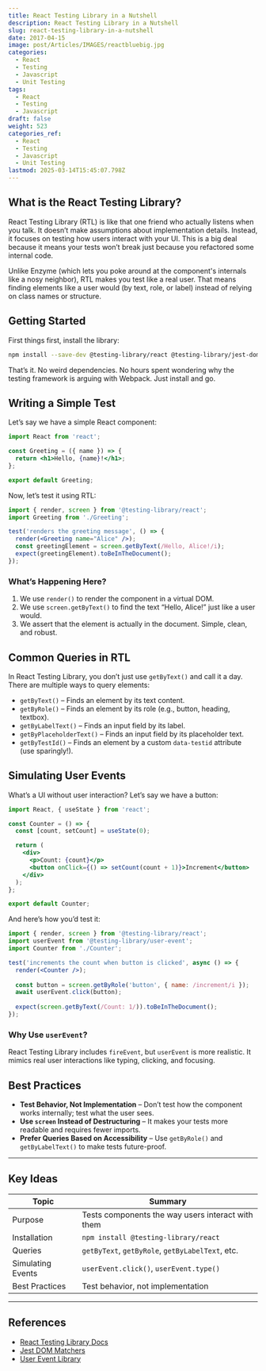 ```yaml
---
title: React Testing Library in a Nutshell
description: React Testing Library in a Nutshell
slug: react-testing-library-in-a-nutshell
date: 2017-04-15
image: post/Articles/IMAGES/reactbluebig.jpg
categories:
  - React
  - Testing
  - Javascript
  - Unit Testing
tags:
  - React
  - Testing
  - Javascript
draft: false
weight: 523
categories_ref:
  - React
  - Testing
  - Javascript
  - Unit Testing
lastmod: 2025-03-14T15:45:07.798Z
---
```

<!-- 
# React Testing Library in a Nutshell

Alright, buckle up, because we’re diving into the wonderful world of React Testing Library (RTL). If you’ve ever written tests and thought, *“Wow, this is painful, I’d rather debug a production issue at 3 AM,”* then you, my friend, are in for a treat. -->

## What is the React Testing Library?

React Testing Library (RTL) is like that one friend who actually listens when you talk. It doesn’t make assumptions about implementation details. Instead, it focuses on testing how users interact with your UI. This is a big deal because it means your tests won’t break just because you refactored some internal code.

Unlike Enzyme (which lets you poke around at the component's internals like a nosy neighbor), RTL makes you test like a real user. That means finding elements like a user would (by text, role, or label) instead of relying on class names or structure.

## Getting Started

First things first, install the library:

```sh
npm install --save-dev @testing-library/react @testing-library/jest-dom
```

That’s it. No weird dependencies. No hours spent wondering why the testing framework is arguing with Webpack. Just install and go.

## Writing a Simple Test

Let’s say we have a simple React component:

```jsx
import React from 'react';

const Greeting = ({ name }) => {
  return <h1>Hello, {name}!</h1>;
};

export default Greeting;
```

Now, let’s test it using RTL:

```jsx
import { render, screen } from '@testing-library/react';
import Greeting from './Greeting';

test('renders the greeting message', () => {
  render(<Greeting name="Alice" />);
  const greetingElement = screen.getByText(/Hello, Alice!/i);
  expect(greetingElement).toBeInTheDocument();
});
```

### What’s Happening Here?

1. We use `render()` to render the component in a virtual DOM.
2. We use `screen.getByText()` to find the text “Hello, Alice!” just like a user would.
3. We assert that the element is actually in the document. Simple, clean, and robust.

## Common Queries in RTL

In React Testing Library, you don’t just use `getByText()` and call it a day. There are multiple ways to query elements:

* `getByText()` – Finds an element by its text content.
* `getByRole()` – Finds an element by its role (e.g., button, heading, textbox).
* `getByLabelText()` – Finds an input field by its label.
* `getByPlaceholderText()` – Finds an input field by its placeholder text.
* `getByTestId()` – Finds an element by a custom `data-testid` attribute (use sparingly!).

## Simulating User Events

What’s a UI without user interaction? Let’s say we have a button:

```jsx
import React, { useState } from 'react';

const Counter = () => {
  const [count, setCount] = useState(0);

  return (
    <div>
      <p>Count: {count}</p>
      <button onClick={() => setCount(count + 1)}>Increment</button>
    </div>
  );
};

export default Counter;
```

And here’s how you’d test it:

```jsx
import { render, screen } from '@testing-library/react';
import userEvent from '@testing-library/user-event';
import Counter from './Counter';

test('increments the count when button is clicked', async () => {
  render(<Counter />);
  
  const button = screen.getByRole('button', { name: /increment/i });
  await userEvent.click(button);
  
  expect(screen.getByText(/Count: 1/)).toBeInTheDocument();
});
```

### Why Use `userEvent`?

React Testing Library includes `fireEvent`, but `userEvent` is more realistic. It mimics real user interactions like typing, clicking, and focusing.

## Best Practices

* **Test Behavior, Not Implementation** – Don’t test how the component works internally; test what the user sees.
* **Use `screen` Instead of Destructuring** – It makes your tests more readable and requires fewer imports.
* **Prefer Queries Based on Accessibility** – Use `getByRole()` and `getByLabelText()` to make tests future-proof.

<!-- ## The Verdict

React Testing Library is **the** way to test React apps. It forces you to think like a user, leading to more resilient and meaningful tests. Plus, it’s easy to use, and it won’t make you pull your hair out. Win-win! -->

***

## Key Ideas

| Topic             | Summary                                           |
| ----------------- | ------------------------------------------------- |
| Purpose           | Tests components the way users interact with them |
| Installation      | `npm install @testing-library/react`              |
| Queries           | `getByText`, `getByRole`, `getByLabelText`, etc.  |
| Simulating Events | `userEvent.click()`, `userEvent.type()`           |
| Best Practices    | Test behavior, not implementation                 |

***

## References

* [React Testing Library Docs](https://testing-library.com/docs/react-testing-library/intro/)
* [Jest DOM Matchers](https://github.com/testing-library/jest-dom)
* [User Event Library](https://github.com/testing-library/user-event)
